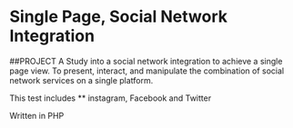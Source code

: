 Single Page, Social Network Integration
===================

##PROJECT
A Study into a social network integration to achieve a single page view.
To present, interact, and manipulate the combination of social network services on a single platform.

This test includes ** instagram, Facebook and Twitter

Written in PHP


